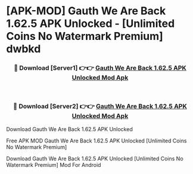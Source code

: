 # [APK-MOD] Gauth  We Are Back 1.62.5 APK Unlocked - [Unlimited Coins No Watermark Premium] dwbkd



<div align="center">
<h3>🔴 Download [Server1] 👉👉 <a href="https://momento.my/?title=Gauth__We_Are_Back_1.62.5_APK_Unlocked">Gauth  We Are Back 1.62.5 APK Unlocked Mod Apk</a></h3><br>

<h3>🔴 Download [Server2] 👉👉 <a href="https://momento.my/?title=Gauth__We_Are_Back_1.62.5_APK_Unlocked">Gauth  We Are Back 1.62.5 APK Unlocked Mod Apk</a></h3>
</div>



Download Gauth  We Are Back 1.62.5 APK Unlocked 

Free APK MOD Gauth  We Are Back 1.62.5 APK Unlocked [Unlimited Coins No Watermark Premium]

Download Gauth  We Are Back 1.62.5 APK Unlocked [Unlimited Coins No Watermark Premium] Mod For Android
